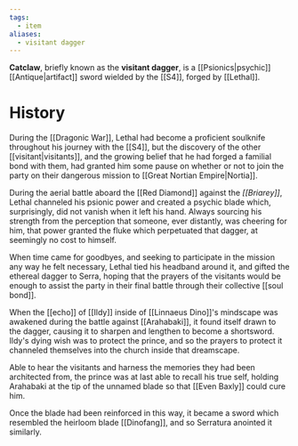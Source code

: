 ```yaml
---
tags:
  - item
aliases:
  - visitant dagger
---
```

**Catclaw**, briefly known as the **visitant dagger**, is a [[Psionics|psychic]] [[Antique|artifact]] sword wielded by the [[S4]], forged by [[Lethal]].

# History
During the [[Dragonic War]], Lethal had become a proficient soulknife throughout his journey with the [[S4]], but the discovery of the other [[visitant|visitants]], and the growing belief that he had forged a familial bond with them, had granted him some pause on whether or not to join the party on their dangerous mission to [[Great Nortian Empire|Nortia]]. 

During the aerial battle aboard the [[Red Diamond]] against the *[[Briarey]]*, Lethal channeled his psionic power and created a psychic blade which, surprisingly, did not vanish when it left his hand. Always sourcing his strength from the perception that someone, ever distantly, was cheering for him, that power granted the fluke which perpetuated that dagger, at seemingly no cost to himself.

When time came for goodbyes, and seeking to participate in the mission any way he felt necessary, Lethal tied his headband around it, and gifted the ethereal dagger to Serra, hoping that the prayers of the visitants would be enough to assist the party in their final battle through their collective [[soul bond]].

When the [[echo]] of [[Ildy]] inside of [[Linnaeus Dino]]'s mindscape was awakened during the battle against [[Arahabaki]], it found itself drawn to the dagger, causing it to sharpen and lengthen to become a shortsword. Ildy's dying wish was to protect the prince, and so the prayers to protect it channeled themselves into the church inside that dreamscape. 

Able to hear the visitants and harness the memories they had been architected from, the prince was at last able to recall his true self, holding Arahabaki at the tip of the unnamed blade so that [[Even Baxly]] could cure him. 

Once the blade had been reinforced in this way, it became a sword which resembled the heirloom blade [[Dinofang]], and so Serratura anointed it similarly.